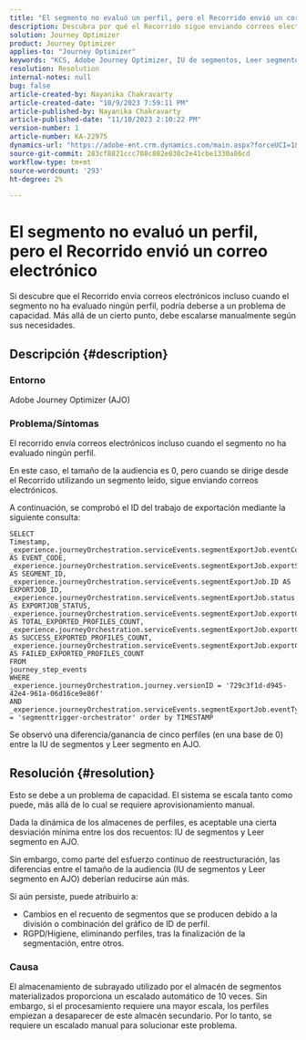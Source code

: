 ```yaml
---
title: "El segmento no evaluó un perfil, pero el Recorrido envió un correo electrónico"
description: Descubra por qué el Recorrido sigue enviando correos electrónicos cuando el segmento no ha evaluado ningún perfil. Se requiere una adaptación manual para aumentar la capacidad.
solution: Journey Optimizer
product: Journey Optimizer
applies-to: "Journey Optimizer"
keywords: "KCS, Adobe Journey Optimizer, IU de segmentos, Leer segmento en AJO"
resolution: Resolution
internal-notes: null
bug: false
article-created-by: Nayanika Chakravarty
article-created-date: "10/9/2023 7:59:11 PM"
article-published-by: Nayanika Chakravarty
article-published-date: "11/10/2023 2:10:22 PM"
version-number: 1
article-number: KA-22975
dynamics-url: "https://adobe-ent.crm.dynamics.com/main.aspx?forceUCI=1&pagetype=entityrecord&etn=knowledgearticle&id=f32b154c-de66-ee11-9ae7-6045bd0067ea"
source-git-commit: 283cf8821ccc708c882e030c2e41cbe1330a86cd
workflow-type: tm+mt
source-wordcount: '293'
ht-degree: 2%

---
```


# El segmento no evaluó un perfil, pero el Recorrido envió un correo electrónico


Si descubre que el Recorrido envía correos electrónicos incluso cuando el segmento no ha evaluado ningún perfil, podría deberse a un problema de capacidad. Más allá de un cierto punto, debe escalarse manualmente según sus necesidades.

## Descripción {#description}


### Entorno

Adobe Journey Optimizer (AJO)

### Problema/Síntomas

El recorrido envía correos electrónicos incluso cuando el segmento no ha evaluado ningún perfil.

En este caso, el tamaño de la audiencia es 0, pero cuando se dirige desde el Recorrido utilizando un segmento leído, sigue enviando correos electrónicos.

A continuación, se comprobó el ID del trabajo de exportación mediante la siguiente consulta:


```
SELECT
Timestamp,
_experience.journeyOrchestration.serviceEvents.segmentExportJob.eventCode AS EVENT_CODE,
_experience.journeyOrchestration.serviceEvents.segmentExportJob.exportSegmentID AS SEGMENT_ID,
_experience.journeyOrchestration.serviceEvents.segmentExportJob.ID AS EXPORTJOB_ID,
_experience.journeyOrchestration.serviceEvents.segmentExportJob.status AS EXPORTJOB_STATUS,
_experience.journeyOrchestration.serviceEvents.segmentExportJob.exportCountTotal AS TOTAL_EXPORTED_PROFILES_COUNT,
_experience.journeyOrchestration.serviceEvents.segmentExportJob.exportCountRealized AS SUCCESS_EXPORTED_PROFILES_COUNT,
_experience.journeyOrchestration.serviceEvents.segmentExportJob.exportCountFailed AS FAILED_EXPORTED_PROFILES_COUNT
FROM
journey_step_events
WHERE
_experience.journeyOrchestration.journey.versionID = '729c3f1d-d945-42e4-961a-06d16ce9e86f' 
AND
_experience.journeyOrchestration.serviceEvents.segmentExportJob.eventType = 'segmenttrigger-orchestrator' order by TIMESTAMP
```


Se observó una diferencia/ganancia de cinco perfiles (en una base de 0) entre la IU de segmentos y Leer segmento en AJO.




## Resolución {#resolution}


Esto se debe a un problema de capacidad. El sistema se escala tanto como puede, más allá de lo cual se requiere aprovisionamiento manual.

Dada la dinámica de los almacenes de perfiles, es aceptable una cierta desviación mínima entre los dos recuentos: IU de segmentos y Leer segmento en AJO.

Sin embargo, como parte del esfuerzo continuo de reestructuración, las diferencias entre el tamaño de la audiencia (IU de segmentos y Leer segmento en AJO) deberían reducirse aún más.

Si aún persiste, puede atribuirlo a:

- Cambios en el recuento de segmentos que se producen debido a la división o combinación del gráfico de ID de perfil.
- RGPD/Higiene, eliminando perfiles, tras la finalización de la segmentación, entre otros.


### Causa

El almacenamiento de subrayado utilizado por el almacén de segmentos materializados proporciona un escalado automático de 10 veces. Sin embargo, si el procesamiento requiere una mayor escala, los perfiles empiezan a desaparecer de este almacén secundario. Por lo tanto, se requiere un escalado manual para solucionar este problema.
